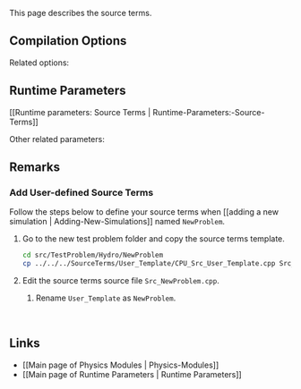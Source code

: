 This page describes the source terms.


## Compilation Options

Related options:


## Runtime Parameters
[[Runtime parameters: Source Terms | Runtime-Parameters:-Source-Terms]]

Other related parameters:


## Remarks

### Add User-defined Source Terms
Follow the steps below to define your source terms when
[[adding a new simulation | Adding-New-Simulations]] named `NewProblem`.

1. Go to the new test problem folder and copy the source terms template.

    ```bash
    cd src/TestProblem/Hydro/NewProblem
    cp ../../../SourceTerms/User_Template/CPU_Src_User_Template.cpp Src_NewProblem.cpp
    ```

2. Edit the source terms source file `Src_NewProblem.cpp`.
    1. Rename `User_Template` as `NewProblem`.


<br>

## Links
* [[Main page of Physics Modules | Physics-Modules]]
* [[Main page of Runtime Parameters | Runtime Parameters]]
